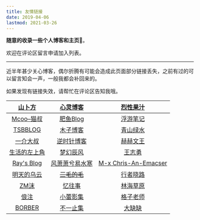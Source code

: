 ```yaml
---
title: 友情链接
date: 2019-04-06
lastmod: 2021-03-26
---
```

**随意的收录一些个人博客和主页**🤦‍。

欢迎在评论区留言申请加入列表。

***

近半年甚少关心博客，偶尔折腾有可能会造成此页面部分链接丢失，之前有过的可以留言知会一声，一般我都会补回来的。

如果发现有链接失效，请帮忙在评论区告知我哦。

|     [山卜方](https://novcu.com/)     |    [心灵博客](http://blog.dngz.net/)     |           [烈性果汁](https://nhyilin.cn/)           |
| :----------------------------------: | :--------------------------------------: | :-------------------------------------------------: |
|    [Mcoo–猫叔](https://mcoo.cc/)     |   [肥鱼Blog](https://www.feiyuyu.net/)   |           [浮游笔记](https://fffou.com/)            |
|   [TSBBLOG](https://tsb2blog.com/)   |      [木子博客](https://muuzi.cn/)       |        [青山绿水](https://www.huhexian.com/)        |
| [一介大叔](http://www.winature.com/) |   [逆时针博客](http://www.mydes.top/)    |             [赫赫文王](https://kqh.me/)             |
| [生活的左上角](https://bwskyer.com/) |    [梦幻辰风](https://www.mhcf.net/)     |           [王志勇](http://www.auiou.com/)           |
|  [Ray's Blog](https://raycoder.me/)  | [风萧萧兮易水寒](https://www.fiisi.com/) | [M-x Chris-An-Emacser](https://chriszheng.science/) |
|  [明天的乌云](https://tmr.js.org/)   |  ~~[三毛的毛](https://www.seoyx.cn/)~~   |            [行者晓路](http://stuit.cn/)             |
|      [ZM沫](http://zmmio.com/)       |       [忆往事](https://yiws.net/)        |            [林海草原](https://lhcy.org/)            |
|      [俍注](http://oneinf.com/)      |    [小蕾影集](https://liuxiaolei.me/)    |         [格子老师](https://manman.qian.lu/)         |
|     [BORBER](https://borber.cn/)     |      [不一止集](http://buyivi.xyz/)      |         [大缺缺](https://www.daqueque.com/)         |

